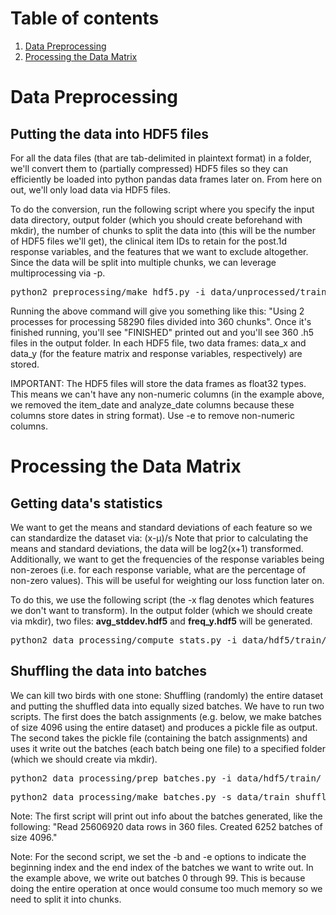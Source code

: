 # Table of contents
1. [Data Preprocessing](#preprocessing)
2. [Processing the Data Matrix](#processdatamatrix)

# Data Preprocessing<a name="preprocessing"></a>

## Putting the data into HDF5 files

For all the data files (that are tab-delimited in plaintext format) in a folder, we'll convert them to (partially compressed) HDF5 files so they can efficiently be loaded into python pandas data frames later on. From here on out, we'll only load data via HDF5 files.

To do the conversion, run the following script where you specify the input data directory, output folder (which you should create beforehand with mkdir), the number of chunks to split the data into (this will be the number of HDF5 files we'll get), the clinical item IDs to retain for the post.1d response variables, and the features that we want to exclude altogether. Since the data will be split into multiple chunks, we can leverage multiprocessing via -p.


<pre>python2 preprocessing/make_hdf5.py -i data/unprocessed/train -c data/columns.txt -o data/hdf5/train -n 360 -r data/response_vars.tsv -e item_date,analyze_date -p 2</pre>

Running the above command will give you something like this: "Using 2 processes for processing 58290 files divided into 360 chunks". Once it's finished running, you'll see "FINISHED" printed out and you'll see 360 .h5 files in the output folder. In each HDF5 file, two data frames: data_x and data_y (for the feature matrix and response variables, respectively) are stored.

IMPORTANT: The HDF5 files will store the data frames as float32 types. This means we can't have any non-numeric columns (in the example above, we removed the item_date and analyze_date columns because these columns store dates in string format). Use -e to remove non-numeric columns.

# Processing the Data Matrix<a name="processdatamatrix"></a>

## Getting data's statistics

We want to get the means and standard deviations of each feature so we can standardize the dataset via: (x-μ)/s
Note that prior to calculating the means and standard deviations, the data will be log2(x+1) transformed.
Additionally, we want to get the frequencies of the response variables being non-zeroes (i.e. for each response variable, what are the percentage of non-zero values). This will be useful for weighting our loss function later on.

To do this, we use the following script (the -x flag denotes which features we don't want to transform). In the output folder (which we should create via mkdir), two files: <b>avg_stddev.hdf5</b> and <b>freq_y.hdf5</b> will be generated.

<pre>python2 data_processing/compute_stats.py -i data/hdf5/train/ -o data/statistics/train/ -x patient_item_id,external_id,patient_id,clinical_item_id,encounter_id,item_date.month,item_date.month.sin,item_date.month.cos,item_date.hour,item_date.hour.sin,item_date.hour.cos</pre>


## Shuffling the data into batches

We can kill two birds with one stone: Shuffling (randomly) the entire dataset and putting the shuffled data into equally sized batches. We have to run two scripts. The first does the batch assignments (e.g. below, we make batches of size 4096 using the entire dataset) and produces a pickle file as output. The second takes the pickle file (containing the batch assignments) and uses it write out the batches (each batch being one file) to a specified folder (which we should create via mkdir).
<pre>python2 data_processing/prep_batches.py -i data/hdf5/train/ -o data/train_shuffling.pickle -b 4096</pre>
<pre>python2 data_processing/make_batches.py -s data/train_shuffling.pickle -i data/hdf5/train/ -o data/hdf5/train_shuffled/ -b 0 -e 100</pre>
Note: The first script will print out info about the batches generated, like the following: "Read 25606920 data rows in 360 files. Created 6252 batches of size 4096."

Note: For the second script, we set the -b and -e options to indicate the beginning index and the end index of the batches we want to write out. In the example above, we write out batches 0 through 99. This is because doing the entire operation at once would consume too much memory so we need to split it into chunks.
